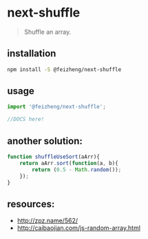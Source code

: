 # next-shuffle
> Shuffle an array.

## installation
```bash
npm install -S @feizheng/next-shuffle
```

## usage
```js
import '@feizheng/next-shuffle';

//DOCS here!
```

## another solution:
```js
function shuffleUseSort(aArr){
    return aArr.sort(function(a, b){
        return (0.5 - Math.random());
    });
}
```

## resources:
- http://zpz.name/562/
- http://caibaojian.com/js-random-array.html
